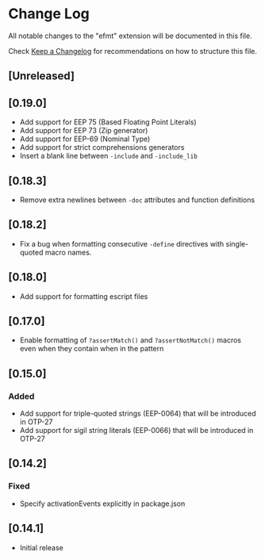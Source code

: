 # Change Log

All notable changes to the "efmt" extension will be documented in this file.

Check [Keep a Changelog](http://keepachangelog.com/) for recommendations on how to structure this file.

## [Unreleased]

## [0.19.0]

- Add support for EEP 75 (Based Floating Point Literals)
- Add support for EEP 73 (Zip generator)
- Add support for EEP-69 (Nominal Type)
- Add support for strict comprehensions generators
- Insert a blank line between `-include` and `-include_lib`

## [0.18.3]

- Remove extra newlines between `-doc` attributes and function definitions

## [0.18.2]

- Fix a bug when formatting consecutive `-define` directives with single-quoted macro names.

## [0.18.0]

- Add support for formatting escript files

## [0.17.0]

- Enable formatting of `?assertMatch()` and `?assertNotMatch()` macros even when they contain when in the pattern

## [0.15.0]

### Added

- Add support for triple-quoted strings (EEP-0064) that will be introduced in OTP-27
- Add support for sigil string literals (EEP-0066) that will be introduced in OTP-27

## [0.14.2]

### Fixed

- Specify activationEvents explicitly in package.json

## [0.14.1]

- Initial release
